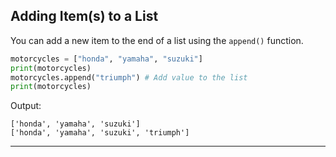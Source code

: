 ## Adding Item(s) to a List

You can add a new item to the end of a list using the `append()` function.

```python
motorcycles = ["honda", "yamaha", "suzuki"]
print(motorcycles)
motorcycles.append("triumph") # Add value to the list
print(motorcycles)
```

Output:

```
['honda', 'yamaha', 'suzuki']
['honda', 'yamaha', 'suzuki', 'triumph']
```

---
